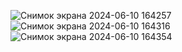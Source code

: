 ![Снимок экрана 2024-06-10 164257](https://github.com/JuliaHoney80/ReplanDelivery/assets/138793976/93d05812-b605-4f55-b191-1058afec0091)
![Снимок экрана 2024-06-10 164316](https://github.com/JuliaHoney80/ReplanDelivery/assets/138793976/a488730f-bf68-416e-9e79-782abde17e00)
![Снимок экрана 2024-06-10 164354](https://github.com/JuliaHoney80/ReplanDelivery/assets/138793976/64c5da99-d0ed-4add-9c31-9c5d61bed36e)
